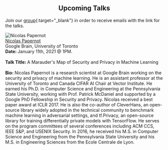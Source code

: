 <h2 style="text-align:center"> Upcoming Talks </h2>

Join our [group](https://groups.google.com/forum/#!forum/ml_logic_seminar/join 
){:target="_blank"} in order to receive emails with the link for the talks.

<div class="talks">
  <div class="talk">
    <div class="speakerInfo"> 
                <img alt="Nicolas Papernot" src="{{site.baseurl}}/assets/img/nicolas.png">
      <br>
      <a href="https://www.papernot.fr/" target="_blank">Nicolas Papernot</a> 
      <br>
      Google Brain, University of Toronto
    </div>
    <div class="talkInfo"> 
              <strong> Date: </strong> January 11th, 2021 @ 1PM.
      <br><br>
<strong> Talk Title: </strong> A Marauder's Map of Security and Privacy in Machine Learning 
     <br><br>
      <strong> Bio: </strong> Nicolas Papernot is a research scientist at Google Brain working on the security and privacy of machine learning. He is an assistant professor at the University of Toronto and Canada CIFAR AI Chair at Vector Institute. He earned his Ph.D. in Computer Science and Engineering at the Pennsylvania State University, working with Prof. Patrick McDaniel and supported by a Google PhD Fellowship in Security and Privacy. Nicolas received a best paper award at ICLR 2017. He is also the co-author of CleverHans, an open-source library widely adopted in the technical community to benchmark machine learning in adversarial settings, and tf.Privacy, an open-source library for training differentially private models with TensorFlow. He serves on the program committees of several conferences including ACM CCS, IEEE S&P, and USENIX Security. In 2016, he received his M.S. in Computer Science and Engineering from the Pennsylvania State University and his M.S. in Engineering Sciences from the Ecole Centrale de Lyon.   
    </div>
  </div>
</div>
